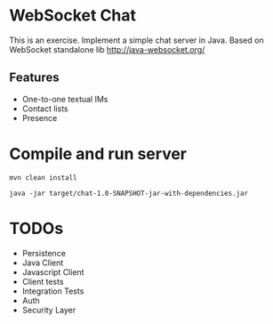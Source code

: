 # WebSocket Chat

This is an exercise. Implement a simple chat server in Java. Based on WebSocket standalone lib http://java-websocket.org/

## Features

* One-to-one textual IMs
* Contact lists
* Presence 

# Compile and run server

```
mvn clean install
```

```
java -jar target/chat-1.0-SNAPSHOT-jar-with-dependencies.jar
```

# TODOs

* Persistence
* Java Client
* Javascript Client
* Client tests
* Integration Tests
* Auth
* Security Layer